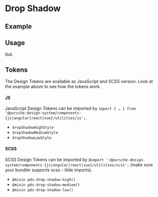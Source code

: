 # Drop Shadow

<TableOfContents></TableOfContents>

## Example

<Playground :frameworkMarkup="codeExample">
  <ExampleDesignTokensDropShadow />
</Playground>

## Usage

tbd.

## Tokens

The Design Tokens are available as JavaScript and SCSS version. Look at the example above to see how the tokens work.

#### JS

JavaScript Design Tokens can be imported by
`import { … } from '@porsche-design-system/components-{js|angular|react|vue}/utilities/js';`.

- `dropShadowHighStyle`
- `dropShadowMediumStyle`
- `dropShadowLowStyle`

#### SCSS

SCSS Design Tokens can be imported by
`@import '~@porsche-design-system/components-{js|angular|react|vue}/utilities/scss';` (make sure your bundler supports
scss `~` tilde imports).

- `@mixin pds-drop-shadow-high()`
- `@mixin pds-drop-shadow-medium()`
- `@mixin pds-drop-shadow-low()`

<script lang="ts">
import Vue from 'vue';
import Component from 'vue-class-component';
import { getDesignTokensDroshadowCodeSamples } from '@porsche-design-system/shared';
import ExampleDesignTokensDropShadow from '@/pages/patterns/design-tokens/example-drop-shadow.vue';

@Component({
  components: {
    ExampleDesignTokensDropShadow
  },
})
export default class Code extends Vue {
  codeExample = getDesignTokensDroshadowCodeSamples();
}
</script>

